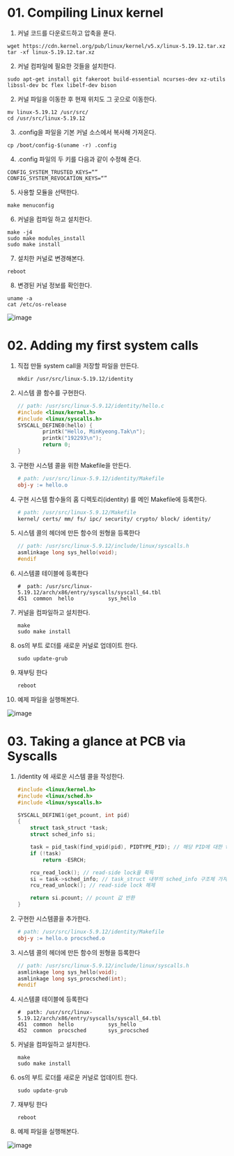 # 01. Compiling Linux kernel 

1. 커널 코드를 다운로드하고 압축을 푼다.

```shell
wget https://cdn.kernel.org/pub/linux/kernel/v5.x/linux-5.19.12.tar.xz
tar -xf linux-5.19.12.tar.xz
```

2. 커널 컴파일에 필요한 것들을 설치한다.

```shell
sudo apt-get install git fakeroot build-essential ncurses-dev xz-utils libssl-dev bc flex libelf-dev bison
```

2. 커널 파일을 이동한 후 현재 위치도 그 곳으로 이동한다.

```shell
mv linux-5.19.12 /usr/src/
cd /usr/src/linux-5.19.12
```

3. .config을 파일을 기본 커널 소스에서 복사해 가져온다.

```shell
cp /boot/config-$(uname -r) .config
```

4. .config 파일의 두 키를 다음과 같이 수정해 준다.

```shell
CONFIG_SYSTEM_TRUSTED_KEYS=“”
CONFIG_SYSTEM_REVOCATION_KEYS=“”
```

5. 사용할 모듈을 선택한다.

```shell
make menuconfig
```

6. 커널을 컴파일 하고 설치한다.

```shell
make -j4
sudo make modules_install
sudo make install
```

7. 설치한 커널로 변경해본다.

```shell
reboot
```

8. 변경된 커널 정보를 확인한다.

```shell
uname -a
cat /etc/os-release

```

![image](https://user-images.githubusercontent.com/48946398/235313897-0c3819a2-4c02-45c1-a09f-e0dae1b06317.png)

# 02. Adding my first system calls 

1. 직접 만들 system call을 저장할 파일을 만든다.

   ```shell
   mkdir /usr/src/linux-5.19.12/identity
   ```

2. 시스템 콜 함수를 구현한다.

   ```c
   // path: /usr/src/linux-5.9.12/identity/hello.c
   #include <linux/kernel.h>
   #include <linux/syscalls.h>
   SYSCALL_DEFINE0(hello) {
           printk("Hello, MinKyeong.Tak\n");
           printk("192293\n");
           return 0;
   }
   ```

3. 구현한 시스템 콜을 위한 Makefile을 만든다.

   ```makefile
   # path: /usr/src/linux-5.9.12/identity/Makefile
   obj-y := hello.o
   ```

4. 구현 시스템 함수들의 홈 디렉토리(identity) 를 메인 Makefile에 등록한다.

   ```makefile
   # path: /usr/src/linux-5.9.12/Makefile
   kernel/ certs/ mm/ fs/ ipc/ security/ crypto/ block/ identity/
   ```

5. 시스템 콜의 헤더에 만든 함수의 원형을 등록한다

   ```c
   // path: /usr/src/linux-5.9.12/include/linux/syscalls.h
   asmlinkage long sys_hello(void);
   #endif
   ```

6. 시스템콜 테이블에 등록한다

   ```shell
   #  path: /usr/src/linux-5.19.12/arch/x86/entry/syscalls/syscall_64.tbl 
   451	common	hello			sys_hello
   ```
   
7. 커널을 컴파일하고 설치한다.
   
   ```shell
   make 
   sudo make install
   ```
   
   
   
9. os의 부트 로더를 새로운 커널로 업데이트 한다.

   ```shell
   sudo update-grub
   ```

10. 재부팅 한다

    ```shell
    reboot
    ```

11. 예제 파일을 실행해본다.

![image](https://user-images.githubusercontent.com/48946398/235458654-9e03478e-68da-45b6-bbb3-77dc271b3a18.png)

# 03. Taking a glance at PCB via Syscalls 

1. /identity 에 새로운 시스템 콜을 작성한다.

   ```c
   #include <linux/kernel.h>
   #include <linux/sched.h>
   #include <linux/syscalls.h>
   
   SYSCALL_DEFINE1(get_pcount, int pid)
   {
       struct task_struct *task;
       struct sched_info si;
   
       task = pid_task(find_vpid(pid), PIDTYPE_PID); // 해당 PID에 대한 task_struct 구조체 가져오기
       if (!task)
           return -ESRCH;
   
       rcu_read_lock(); // read-side lock을 획득
       si = task->sched_info; // task_struct 내부의 sched_info 구조체 가져오기
       rcu_read_unlock(); // read-side lock 해제
   
       return si.pcount; // pcount 값 반환
   }
   
   ```

2. 구현한 시스템콜을 추가한다.
   ```makefile
   # path: /usr/src/linux-5.9.12/identity/Makefile
   obj-y := hello.o procsched.o
   ```

3. 시스템 콜의 헤더에 만든 함수의 원형을 등록한다
   ```c
   // path: /usr/src/linux-5.9.12/include/linux/syscalls.h
   asmlinkage long sys_hello(void);
   asmlinkage long sys_procsched(int);
   #endif
   ```

4. 시스템콜 테이블에 등록한다
   ```shell
   #  path: /usr/src/linux-5.19.12/arch/x86/entry/syscalls/syscall_64.tbl 
   451	common	hello			sys_hello
   452	common	procsched		sys_procsched
   ```

5. 커널을 컴파일하고 설치한다.

   ```shell
   make 
   sudo make install
   ```

   

6. os의 부트 로더를 새로운 커널로 업데이트 한다.

   ```shell
   sudo update-grub
   ```

7. 재부팅 한다

   ```shell
   reboot
   ```

8. 예제 파일을 실행해본다.

![image](https://user-images.githubusercontent.com/48946398/235466925-eab303df-5f1d-44e7-9dc5-22ada010cbad.png)
